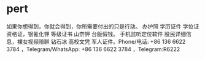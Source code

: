 # pert
如果你想得到，你就会得到，你所需要付出的只是行动。 办护照 学历证件 学位证 资格证，银氰化钾 等级证书 山奈钾 台版假钱。 手机监听定位软件 股民详细信息，裸女视频陪聊 钻石冰 高校文凭 军人证件。Phone/电话: +86 136 6622 3784  ，Telegram/WhatsApp: +86 136 6622 3784  ，Telegram:R6222 
